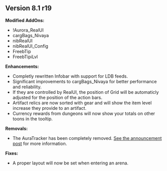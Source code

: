 Version 8.1 r19
---------------

**Modified AddOns:**

  * !Aurora_RealUI
  * cargBags_Nivaya
  * nibRealUI
  * nibRealUI_Config
  * FreebTip
  * FreebTipiLvl

**Enhancements:**

  * Completly rewritten Infobar with support for LDB feeds.
  * Significant improvements to cargBags_Nivaya for better performance and reliability.
  * If they are controlled by RealUI, the position of Grid will be automaticly adjusted for the position of the action bars.
  * Artifact relics are now sorted with gear and will show the item level increase they provide to an artifact.
  * Currency rewards from dungeons will now show your totals on other toons in the tooltip.

**Removals:**

  * The AuraTracker has been completely removed. [See the announcement post](http://www.wowinterface.com/forums/showthread.php?t=54839) for more information.

**Fixes:**

  * A proper layout will now be set when entering an arena.
  
